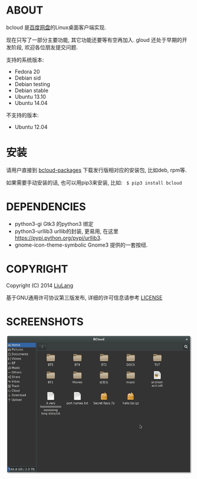 ABOUT
=====
bcloud 是[百度网盘](http://pan.baidu.com)的Linux桌面客户端实现.

现在只写了一部分主要功能, 其它功能还要等有空再加入. gloud 还处于早期的开发阶段, 欢迎各位朋友提交问题.

支持的系统版本:
* Fedora 20
* Debian sid
* Debian testing
* Debian stable
* Ubuntu 13.10
* Ubuntu 14.04

不支持的版本:
* Ubuntu 12.04


安装
====
请用户直接到 [bcloud-packages](https://github.com/LiuLang/bcloud-packages)
下载发行版相对应的安装包, 比如deb, rpm等.

如果需要手动安装的话, 也可以用pip3来安装, 比如: ` $ pip3 install bcloud`

DEPENDENCIES
===========

* python3-gi  Gtk3 的python3 绑定
* python3-urllib3 urllib的封装, 更易用, 在这里 https://pypi.python.org/pypi/urllib3.
* gnome-icon-theme-symbolic Gnome3 提供的一套按纽.


COPYRIGHT
========
Copyright (C) 2014 [LiuLang](mailto:gsushzhsosgsu@gmail.com)

基于GNU通用许可协议第三版发布, 详细的许可信息请参考 [LICENSE](LICENSE)

SCREENSHOTS
==========
![MainWindow](screenshots/bcloud.png)
